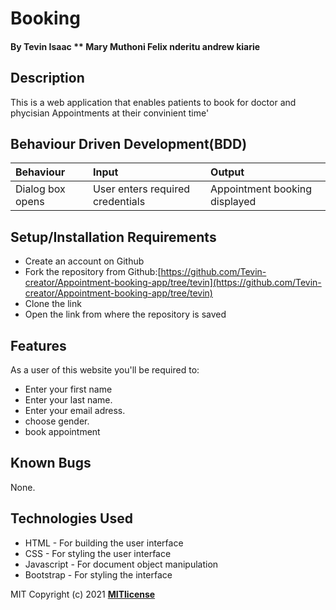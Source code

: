# Booking
#### By **Tevin Isaac** ** Mary Muthoni **Felix nderitu** **andrew kiarie**
## Description
This is a web application that enables patients to book for doctor and phycisian Appointments at their convinient time'

## Behaviour Driven Development(BDD)
|Behaviour| Input| Output|
|:--------|:-----|:------|
|Dialog box opens| User enters required credentials| Appointment booking displayed|
## Setup/Installation Requirements
* Create an account on Github
* Fork the repository from Github:[https://github.com/Tevin-creator/Appointment-booking-app/tree/tevin](https://github.com/Tevin-creator/Appointment-booking-app/tree/tevin)
* Clone the link
* Open the link from where the repository is saved
## Features
As a user of this website you'll be required to:
* Enter your  first name
* Enter your last name.
* Enter your  email adress.
* choose gender.
* book appointment


































































## Known Bugs
None.
## Technologies Used
* HTML - For building the user interface
* CSS - For styling the user interface
* Javascript - For document object manipulation
* Bootstrap - For styling the interface

MIT Copyright (c) 2021 **[MITlicense](LICENSE)**
